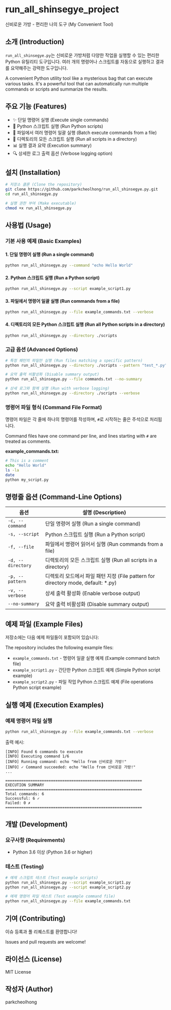 # run_all_shinsegye_project
신비로운 가방 - 편리한 나의 도구 (My Convenient Tool)

## 소개 (Introduction)

`run_all_shinsegye.py`는 신비로운 가방처럼 다양한 작업을 실행할 수 있는 편리한 Python 유틸리티 도구입니다.
여러 개의 명령어나 스크립트를 자동으로 실행하고 결과를 요약해주는 강력한 도구입니다.

A convenient Python utility tool like a mysterious bag that can execute various tasks.
It's a powerful tool that can automatically run multiple commands or scripts and summarize the results.

## 주요 기능 (Features)

- ✨ 단일 명령어 실행 (Execute single commands)
- 🐍 Python 스크립트 실행 (Run Python scripts)
- 📄 파일에서 여러 명령어 일괄 실행 (Batch execute commands from a file)
- 📁 디렉토리의 모든 스크립트 실행 (Run all scripts in a directory)
- 📊 실행 결과 요약 (Execution summary)
- 🔍 상세한 로그 출력 옵션 (Verbose logging option)

## 설치 (Installation)

```bash
# 저장소 클론 (Clone the repository)
git clone https://github.com/parkcheolhong/run_all_shinsegye.py.git
cd run_all_shinsegye.py

# 실행 권한 부여 (Make executable)
chmod +x run_all_shinsegye.py
```

## 사용법 (Usage)

### 기본 사용 예제 (Basic Examples)

#### 1. 단일 명령어 실행 (Run a single command)
```bash
python run_all_shinsegye.py --command "echo Hello World"
```

#### 2. Python 스크립트 실행 (Run a Python script)
```bash
python run_all_shinsegye.py --script example_script1.py
```

#### 3. 파일에서 명령어 일괄 실행 (Run commands from a file)
```bash
python run_all_shinsegye.py --file example_commands.txt --verbose
```

#### 4. 디렉토리의 모든 Python 스크립트 실행 (Run all Python scripts in a directory)
```bash
python run_all_shinsegye.py --directory ./scripts
```

### 고급 옵션 (Advanced Options)

```bash
# 특정 패턴의 파일만 실행 (Run files matching a specific pattern)
python run_all_shinsegye.py --directory ./scripts --pattern "test_*.py"

# 요약 출력 비활성화 (Disable summary output)
python run_all_shinsegye.py --file commands.txt --no-summary

# 상세 로그와 함께 실행 (Run with verbose logging)
python run_all_shinsegye.py --directory ./scripts --verbose
```

### 명령어 파일 형식 (Command File Format)

명령어 파일은 각 줄에 하나의 명령어를 작성하며, `#`로 시작하는 줄은 주석으로 처리됩니다.

Command files have one command per line, and lines starting with `#` are treated as comments.

**example_commands.txt:**
```bash
# This is a comment
echo "Hello World"
ls -la
date
python my_script.py
```

## 명령줄 옵션 (Command-Line Options)

| 옵션 | 설명 (Description) |
|------|-------------------|
| `-c, --command` | 단일 명령어 실행 (Run a single command) |
| `-s, --script` | Python 스크립트 실행 (Run a Python script) |
| `-f, --file` | 파일에서 명령어 읽어서 실행 (Run commands from a file) |
| `-d, --directory` | 디렉토리의 모든 스크립트 실행 (Run all scripts in a directory) |
| `-p, --pattern` | 디렉토리 모드에서 파일 패턴 지정 (File pattern for directory mode, default: *.py) |
| `-v, --verbose` | 상세 출력 활성화 (Enable verbose output) |
| `--no-summary` | 요약 출력 비활성화 (Disable summary output) |

## 예제 파일 (Example Files)

저장소에는 다음 예제 파일들이 포함되어 있습니다:

The repository includes the following example files:

- `example_commands.txt` - 명령어 일괄 실행 예제 (Example command batch file)
- `example_script1.py` - 간단한 Python 스크립트 예제 (Simple Python script example)
- `example_script2.py` - 파일 작업 Python 스크립트 예제 (File operations Python script example)

## 실행 예제 (Execution Examples)

### 예제 명령어 파일 실행
```bash
python run_all_shinsegye.py --file example_commands.txt --verbose
```

출력 예시:
```
[INFO] Found 6 commands to execute
[INFO] Executing command 1/6
[INFO] Running command: echo "Hello from 신비로운 가방!"
[INFO] ✓ Command succeeded: echo "Hello from 신비로운 가방!"
...

============================================================
EXECUTION SUMMARY
============================================================
Total commands: 6
Successful: 6 ✓
Failed: 0 ✗
============================================================
```

## 개발 (Development)

### 요구사항 (Requirements)
- Python 3.6 이상 (Python 3.6 or higher)

### 테스트 (Testing)
```bash
# 예제 스크립트 테스트 (Test example scripts)
python run_all_shinsegye.py --script example_script1.py
python run_all_shinsegye.py --script example_script2.py

# 예제 명령어 파일 테스트 (Test example command file)
python run_all_shinsegye.py --file example_commands.txt
```

## 기여 (Contributing)

이슈 등록과 풀 리퀘스트를 환영합니다!

Issues and pull requests are welcome!

## 라이선스 (License)

MIT License

## 작성자 (Author)

parkcheolhong
